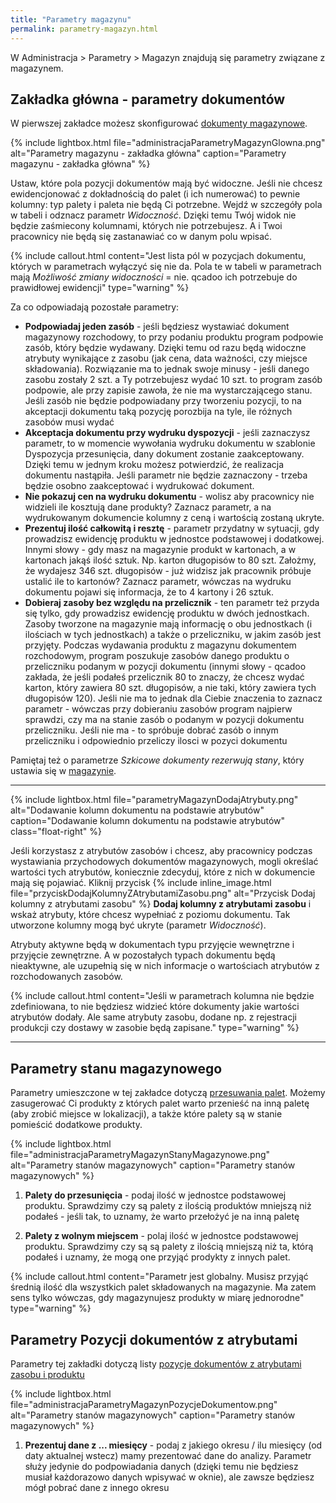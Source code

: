 ```yaml
---
title: "Parametry magazynu"
permalink: parametry-magazyn.html 
---
```


W Administracja > Parametry > Magazyn znajdują się parametry związane z magazynem.

## Zakładka główna - parametry dokumentów

W pierwszej zakładce możesz skonfigurować [dokumenty magazynowe](/dokumenty).

{% include lightbox.html file="administracjaParametryMagazynGlowna.png" alt="Parametry magazynu - zakładka główna" caption="Parametry magazynu - zakładka główna" %}

Ustaw, które pola pozycji dokumentów mają być widoczne. Jeśli nie chcesz ewidencjonować z dokładnością do palet (i ich numerować) to pewnie kolumny: typ palety i paleta nie będą Ci potrzebne. Wejdź w szczegóły pola w tabeli i odznacz parametr _Widoczność_. Dzięki temu Twój widok nie będzie zaśmiecony kolumnami, których nie potrzebujesz. A i Twoi pracownicy nie będą się zastanawiać co w danym polu wpisać. 

{% include callout.html content="Jest lista pól w pozycjach dokumentu, których w parametrach wyłączyć się nie da. Pola te w tabeli w parametrach mają _Możliwość zmiany widoczności_ = nie. qcadoo ich potrzebuje do prawidłowej ewidencji" type="warning" %}

Za co odpowiadają pozostałe parametry:
- **Podpowiadaj jeden zasób** - jeśli będziesz wystawiać dokument magazynowy rozchodowy, to przy podaniu produktu program podpowie zasób, który będzie wydawany. Dzięki temu od razu będą widoczne atrybuty wynikające z zasobu (jak cena, data ważności, czy miejsce składowania). Rozwiązanie ma to jednak swoje minusy - jeśli danego zasobu zostały 2 szt. a Ty potrzebujesz wydać 10 szt. to program zasób podpowie, ale przy zapisie zawoła, że nie ma wystarczającego stanu. Jeśli zasób nie będzie podpowiadany przy tworzeniu pozycji, to na akceptacji dokumentu taką pozycję porozbija na tyle, ile różnych zasobów musi wydać
- **Akceptacja dokumentu przy wydruku dyspozycji** - jeśli zaznaczysz parametr, to w momencie wywołania wydruku dokumentu w szablonie Dyspozycja przesunięcia, dany dokument zostanie zaakceptowany. Dzięki temu w jednym kroku możesz potwierdzić, że realizacja dokumentu nastąpiła. Jeśli parametr nie będzie zaznaczony - trzeba będzie osobno zaakceptować i wydrukować dokument.
- **Nie pokazuj cen na wydruku dokumentu** - wolisz aby pracownicy nie widzieli ile kosztują dane produkty? Zaznacz parametr, a na wydrukowanym dokumencie kolumny z ceną i wartością zostaną ukryte. 
- **Prezentuj ilość całkowitą i resztę** - parametr przydatny w sytuacji, gdy prowadzisz ewidencję produktu w jednostce podstawowej i dodatkowej. Innymi słowy - gdy masz na magazynie produkt w kartonach, a w kartonach jakąś ilość sztuk. Np. karton długopisów to 80 szt. Założmy, że wydajesz 346 szt. długopisów - już widzisz jak pracownik próbuje ustalić ile to kartonów? Zaznacz parametr, wówczas na wydruku dokumentu pojawi się informacja, że to 4 kartony i 26 sztuk.
- **Dobieraj zasoby bez względu na przelicznik** - ten parametr też przyda się tylko, gdy prowadzisz ewidencję produktu w dwóch jednostkach. Zasoby tworzone na magazynie mają informację o obu jednostkach (i ilościach w tych jednostkach) a także o przeliczniku, w jakim zasób jest przyjęty. Podczas wydawania produktu z magazynu dokumentem rozchodowym, program poszukuje zasobów danego produktu o przeliczniku podanym w pozycji dokumentu (innymi słowy - qcadoo zakłada, że jeśli podałeś przelicznik 80 to znaczy, że chcesz wydać karton, który zawiera 80 szt. długopisów, a nie taki, który zawiera tych długopisów 120). Jeśli nie ma to jednak dla Ciebie znaczenia to zaznacz parametr - wówczas przy dobieraniu zasobów program najpierw sprawdzi, czy ma na stanie zasób o podanym w pozycji dokumentu przeliczniku. Jeśli nie ma - to spróbuje dobrać zasób o innym przeliczniku i odpowiednio przeliczy ilosci w pozyci dokumentu

Pamiętaj też o parametrze _Szkicowe dokumenty rezerwują stany_, który ustawia się w [magazynie](/magazyny).

---

{% include lightbox.html file="parametryMagazynDodajAtrybuty.png" alt="Dodawanie kolumn dokumentu na podstawie atrybutów" caption="Dodawanie kolumn dokumentu na podstawie atrybutów" class="float-right" %}

Jeśli korzystasz z atrybutów zasobów i chcesz, aby pracownicy podczas wystawiania przychodowych dokumentów magazynowych, mogli określać wartości tych atrybutów, koniecznie zdecyduj, które z nich w dokumencie mają się pojawiać. Kliknij przycisk {% include inline_image.html file="przyciskDodajKolumnyZAtrybutamiZasobu.png" alt="Przycisk Dodaj kolumny z atrybutami zasobu" %} **Dodaj kolumny z atrybutami zasobu** i wskaż atrybuty, które chcesz wypełniać z poziomu dokumentu. Tak utworzone kolumny mogą być ukryte (parametr _Widoczność_).

Atrybuty aktywne będą w dokumentach typu przyjęcie wewnętrzne i przyjęcie zewnętrzne. A w pozostałych typach dokumentu będą nieaktywne, ale uzupełnią się w nich informacje o wartościach atrybutów z rozchodowanych zasobów. 

{% include callout.html content="Jeśli w parametrach kolumna nie będzie zdefiniowana, to nie będziesz widzieć które dokumenty jakie wartości atrybutów dodały. Ale same atrybuty zasobu, dodane np. z rejestracji produkcji czy dostawy w zasobie będą zapisane." type="warning" %}

---

## Parametry stanu magazynowego

Parametry umieszczone w tej zakładce dotyczą [przesuwania palet](/stan-palet). Możemy zasugerować Ci produkty z których palet warto przenieść na inną paletę (aby zrobić miejsce w lokalizacji), a także które palety są w stanie pomieścić dodatkowe produkty.

{% include lightbox.html file="administracjaParametryMagazynStanyMagazynowe.png" alt="Parametry stanów magazynowych" caption="Parametry stanów magazynowych" %}

1. **Palety do przesunięcia** - podaj ilość w jednostce podstawowej produktu. Sprawdzimy czy są palety z ilością produktów mniejszą niż podałeś - jeśli tak, to uznamy, że warto przełożyć je na inną paletę

2. **Palety z wolnym miejscem** - polaj ilość w jednostce podstawowej produktu. Sprawdzimy czy są są palety z ilością mniejszą niż ta, którą podałeś i uznamy, że mogą one przyjąć prodykty z innych palet.

{% include callout.html content="Parametr jest globalny. Musisz przyjąć średnią ilość dla wszystkich palet składowanych na magazynie. Ma zatem sens tylko wówczas, gdy magazynujesz produkty w miarę jednorodne" type="warning" %}

## Parametry Pozycji dokumentów z atrybutami

Parametry tej zakładki dotyczą listy [pozycje dokumentów z atrybutami zasobu i produktu](/pozycje-dokumentow-z-atrybutami)

{% include lightbox.html file="administracjaParametryMagazynPozycjeDokumentow.png" alt="Parametry stanów magazynowych" caption="Parametry stanów magazynowych" %}

1. **Prezentuj dane z ... miesięcy** - podaj z jakiego okresu / ilu miesięcy (od daty aktualnej wstecz) mamy prezentować dane do analizy. Parametr służy jedynie do podpowiadania danych (dzięki temu nie będziesz musiał każdorazowo danych wpisywać w oknie), ale zawsze będziesz mógł pobrać dane z innego okresu
